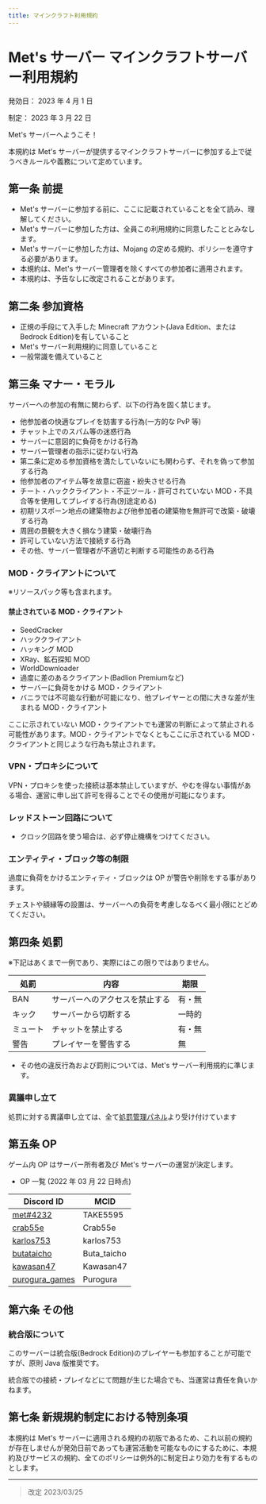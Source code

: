 ```yaml
---
title: マインクラフト利用規約
---
```


<!--
  __             ___       __________      _______________    ___
/__/ \         /__ /|    /__________/|   /_______________/|  /__/|   ___________
|  \  \       /   | |   |  _________|/   |_____    ______|/ |_ |/   /___________/|
|   \  \     /    | |   |  | |                 |  | |         |/   /   _________|/
|    \  \   /     | |   |  | |_______          |  | |              |  | |_______
|  |  \  \ /   |  | |   |  | _______/|         |  | |              |  \/________/\
|  |\  \  /   /|  | |   |  _________|/         |  | |               \________   \/|
|  | \  \/   / |  | |   |  | |                 |  | |                        \   ||
|  | |\     /  |  | |   |  | |_______          |  | |                ________ |  ||
|  | | \   /   |  | |   |  | _______/|         |  | |               /_________/  |/
|__|/   \_/    |__|/    |___________|/         | _|/               /_____________/
-->

# Met's サーバー  マインクラフトサーバー利用規約

発効日： 2023 年 4 月 1 日

制定： 2023 年 3 月 22 日

Met's サーバーへようこそ！

本規約は Met's サーバーが提供するマインクラフトサーバーに参加する上で従うべきルールや義務について定めています。

## 第一条 前提

- Met's サーバーに参加する前に、ここに記載されていることを全て読み、理解してください。
- Met's サーバーに参加した方は、全員この利用規約に同意したこととみなします。
- Met's サーバーに参加した方は、Mojang の定める規約、ポリシーを遵守する必要があります。
- 本規約は、Met's サーバー管理者を除くすべての参加者に適用されます。
- 本規約は、予告なしに改定されることがあります。

## 第二条 参加資格

- 正規の手段にて入手した Minecraft アカウント(Java Edition、または Bedrock Edition)を有していること
- Met's サーバー利用規約に同意していること
- 一般常識を備えていること

## 第三条 マナー・モラル

サーバーへの参加の有無に関わらず、以下の行為を固く禁じます。

- 他参加者の快適なプレイを妨害する行為(一方的な PvP 等)
- チャット上でのスパム等の迷惑行為
- サーバーに意図的に負荷をかける行為
- サーバー管理者の指示に従わない行為
- 第二条に定める参加資格を満たしていないにも関わらず、それを偽って参加する行為
- 他参加者のアイテム等を故意に窃盗・紛失させる行為
- チート・ハッククライアント・不正ツール・許可されていない MOD・不具合等を使用してプレイする行為(別途定める)
- 初期リスポーン地点の建築物および他参加者の建築物を無許可で改築・破壊する行為
- 周囲の景観を大きく損なう建築・破壊行為
- 許可していない方法で接続する行為
- その他、サーバー管理者が不適切と判断する可能性のある行為

### MOD・クライアントについて

※リソースパック等も含まれます。

#### 禁止されている MOD・クライアント

- SeedCracker
- ハッククライアント
- ハッキング MOD
- XRay、鉱石探知 MOD
- WorldDownloader
- 過度に差のあるクライアント(Badlion Premiumなど)
- サーバーに負荷をかける MOD・クライアント
- バニラでは不可能な行動が可能になり、他プレイヤーとの間に大きな差が生まれる MOD・クライアント

ここに示されていない MOD・クライアントでも運営の判断によって禁止される可能性があります。MOD・クライアントでなくともここに示されている MOD・クライアントと同じような行為も禁止されます。

### VPN・プロキシについて

VPN・プロキシを使った接続は基本禁止していますが、やむを得ない事情がある場合、運営に申し出て許可を得ることでその使用が可能になります。

### レッドストーン回路について

- クロック回路を使う場合は、必ず停止機構をつけてください。

### エンティティ・ブロック等の制限

過度に負荷をかけるエンティティ・ブロックは OP が警告や削除をする事があります。

チェストや額縁等の設置は、サーバーへの負荷を考慮しなるべく最小限にとどめてください。

## 第四条 処罰

※下記はあくまで一例であり、実際にはこの限りではありません。

| 処罰     | 内容                           | 期限   |
| -------- | ------------------------------ | ------ |
| BAN      | サーバーへのアクセスを禁止する | 有・無 |
| キック   | サーバーから切断する           | 一時的 |
| ミュート | チャットを禁止する             | 有・無 |
| 警告     | プレイヤーを警告する           | 無     |

- その他の違反行為および罰則については、Met's サーバー利用規約に準じます。

### 異議申し立て

処罰に対する異議申し立ては、全て[処罰管理パネル](https://punish.sabafly.net/)より受け付けています

## 第五条 OP

ゲーム内 OP はサーバー所有者及び Met's サーバーの運営が決定します。

- OP 一覧 (2022 年 03 月 22 日時点)

| Discord ID                                                     | MCID        |
| -------------------------------------------------------------- | ----------- |
| [met#4232](https://discord.com/users/839884489424502855)       | TAKE5595    |
| [crab55e](https://discord.com/users/776726560929480707)        | Crab55e     |
| [karlos753](https://discord.com/users/527514813799333889)      | karlos753   |
| [butataicho](https://discord.com/users/796350579286867988)     | Buta_taicho |
| [kawasan47](https://discord.com/users/964438295440396320)      | Kawasan47   |
| [purogura_games](https://discord.com/users/967372572859695184) | Purogura    |

## 第六条 その他

### 統合版について

このサーバーは統合版(Bedrock Edition)のプレイヤーも参加することが可能ですが、原則 Java 版推奨です。

統合版での接続・プレイなどにて問題が生じた場合でも、当運営は責任を負いかねます。

## 第七条 新規規約制定における特別条項

本規約は Met's サーバーに適用される規約の初版であるため、これ以前の規約が存在しませんが発効日前であっても運営活動を可能なものにするために、本規約及びサービスの規約、全てのポリシーは例外的に制定日より効力を有するものとします。

---
> 改定
> 2023/03/25

<!-- © 2023 Met's Server All Rights Reserved -->

<!-- There are OP Names below -->

<!--
||  //      //\\     ||===\\  ||         //====\\   //===\\  ======// ||=====  //===\\  ™
|| //      //  \\    ||    || ||        ||      || ||             //  ||             ||
||/\\     //====\\   ||===//  ||        ||      ||  \\===\\      //   \\===\\   ====<<
||/ \\   //      \\  ||   \\  ||        ||      ||        ||    //          ||       ||
||   \\ //        \\ ||    \\ ||======   \\====//   \\===//    //     \\===//  \\===//
-->
<!--
        _..._                                     .----------.     .----------.
    .-'_..._''.                                  /          /     /          /
  .' .'      '.\                  /|            /   ______.'     /   ______.'        __.....__
 / .'                             ||           /   /_           /   /_           .-''         '.
. '             .-,.--.           ||          /      '''--.    /      '''--.    /     .-''"'-.  `.
| |             |  .-. |    __    ||  __     '___          `. '___          `. /     /________\   \
| |             | |  | | .:--.'.  ||/'__ '.      `'.         |    `'.         ||                  |
. '             | |  | |/ |   \ | |:/`  '. '        )        |       )        |\    .-------------'
 \ '.          .| |  '- `" __ | | ||     | |......-'        /......-'        /  \    '-.____...---.
  '. `._____.-'/| |      .'.''| | ||\    / '\          _..'` \          _..'`    `.             .'
    `-.______ / | |     / /   | |_|/\'..' /  '------'''       '------'''           `''-...... -'
             `  |_|     \ \._,\ '/'  `'-'`
                         `--'  `"
-->